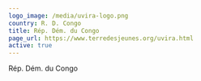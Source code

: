 ```yaml
---
logo_image: /media/uvira-logo.png
country: R. D. Congo
title: Rép. Dém. du Congo
page_url: https://www.terredesjeunes.org/uvira.html
active: true
---
```

Rép. Dém. du Congo